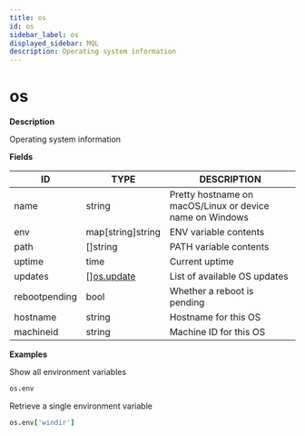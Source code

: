 ```yaml
---
title: os
id: os
sidebar_label: os
displayed_sidebar: MQL
description: Operating system information
---
```


# os

**Description**

Operating system information

**Fields**

| ID            | TYPE                                | DESCRIPTION                                              |
| ------------- | ----------------------------------- | -------------------------------------------------------- |
| name          | string                              | Pretty hostname on macOS/Linux or device name on Windows |
| env           | map[string]string                   | ENV variable contents                                    |
| path          | &#91;&#93;string                    | PATH variable contents                                   |
| uptime        | time                                | Current uptime                                           |
| updates       | &#91;&#93;[os.update](os.update.md) | List of available OS updates                             |
| rebootpending | bool                                | Whether a reboot is pending                              |
| hostname      | string                              | Hostname for this OS                                     |
| machineid     | string                              | Machine ID for this OS                                   |

**Examples**

Show all environment variables

```coffee
os.env
```

Retrieve a single environment variable

```coffee
os.env['windir']
```
